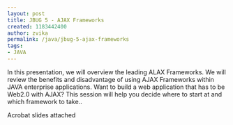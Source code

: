 ```yaml
---
layout: post
title: JBUG 5 - AJAX Frameworks
created: 1183442400
author: zvika
permalink: /java/jbug-5-ajax-frameworks
tags:
- JAVA
---
```

<p>In this presentation, we will overview the leading ALAX Frameworks. We will review the benefits and disadvantage of using AJAX Frameworks within JAVA enterprise applications. Want to build a web application that has to be Web2.0 with AJAX? This session will help you decide where to start at and which framework to take..</p>
<p>Acrobat slides attached</p>
